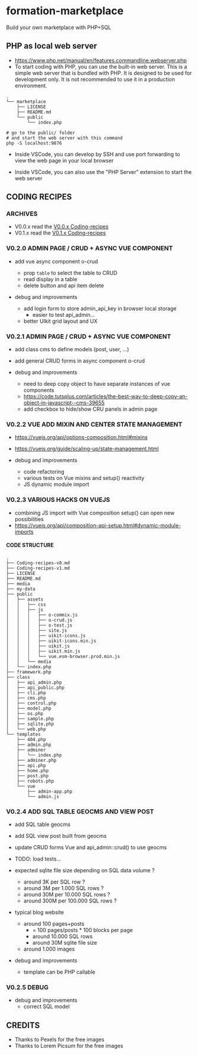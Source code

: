 # formation-marketplace

Build your own marketplace with PHP+SQL

## PHP as local web server

* https://www.php.net/manual/en/features.commandline.webserver.php
* To start coding with PHP, you can use the built-in web server. This is a simple web server that is bundled with PHP. It is designed to be used for development only. It is not recommended to use it in a production environment.

```
.
└── marketplace
    ├── LICENSE
    ├── README.md
    └── public
        └── index.php
    
# go to the public/ folder
# and start the web server with this command
php -S localhost:9876

```

* Inside VSCode, you can develop by SSH and use port forwarding to view the web page in your local browser

* Inside VSCode, you can also use the "PHP Server" extension to start the web server

## CODING RECIPES

### ARCHIVES

* V0.0.x read the [V0.0.x Coding-recipes](Coding-recipes-v0.md)
* V0.1.x read the [V0.1.x Coding-recipes](Coding-recipes-v1.md)

### V0.2.0 ADMIN PAGE / CRUD + ASYNC VUE COMPONENT

* add vue async component o-crud
    * prop `table` to select the table to CRUD
    * read display in a table
    * delete button and api item delete

* debug and improvements
    * add login form to store admin_api_key in browser local storage
        * easier to test api_admin...
    * better UIkit grid layout and UX

### V0.2.1 ADMIN PAGE / CRUD + ASYNC VUE COMPONENT

* add class cms to define models (post, user, ...)
* add general CRUD forms in async component o-crud

* debug and improvements
    * need to deep copy object to have separate instances of vue components
    * https://code.tutsplus.com/articles/the-best-way-to-deep-copy-an-object-in-javascript--cms-39655
    * add checkbox to hide/show CRU panels in admin page

### V0.2.2 VUE ADD MIXIN AND CENTER STATE MANAGEMENT

* https://vuejs.org/api/options-composition.html#mixins
* https://vuejs.org/guide/scaling-up/state-management.html

* debug and improvements
    * code refactoring
    * various tests on Vue mixins and setup() reactivity
    * JS dynamic module import


### V0.2.3 VARIOUS HACKS ON VUEJS

* combining JS import with Vue composition setup() can open new possibilities
* https://vuejs.org/api/composition-api-setup.html#dynamic-module-imports

#### CODE STRUCTURE

```
.
├── Coding-recipes-v0.md
├── Coding-recipes-v1.md
├── LICENSE
├── README.md
├── media
├── my-data
├── public
│   ├── assets
│   │   ├── css
│   │   ├── js
│   │   │   ├── o-commix.js
│   │   │   ├── o-crud.js
│   │   │   ├── o-test.js
│   │   │   ├── site.js
│   │   │   ├── uikit-icons.js
│   │   │   ├── uikit-icons.min.js
│   │   │   ├── uikit.js
│   │   │   ├── uikit.min.js
│   │   │   └── vue.esm-browser.prod.min.js
│   │   └── media
│   └── index.php
├── framework.php
├── class
│   ├── api_admin.php
│   ├── api_public.php
│   ├── cli.php
│   ├── cms.php
│   ├── control.php
│   ├── model.php
│   ├── os.php
│   ├── sample.php
│   ├── sqlite.php
│   └── web.php
└── templates
    ├── 404.php
    ├── admin.php
    ├── adminer
    │   └── index.php
    ├── adminer.php
    ├── api.php
    ├── home.php
    ├── post.php
    ├── robots.php
    └── vue
        ├── admin-app.php
        └── admin.js
```

### V0.2.4 ADD SQL TABLE GEOCMS AND VIEW POST

* add SQL table geocms
* add SQL view post built from geocms
* update CRUD forms Vue and api_admin::crud() to use geocms

* TODO: load tests...
* expected sqlite file size depending on SQL data volume ?
    * around 3K per SQL row ?
    * around 3M per 1.000 SQL rows ?
    * around 30M per 10.000 SQL rows ?
    * around 300M per 100.000 SQL rows ?

* typical blog website
    * around 100 pages+posts
        * = 100 pages/posts * 100 blocks per page
        * around 10.000 SQL rows
        * around 30M sqlite file size
    * around 1.000 images
* debug and improvements
    * template can be PHP callable

### V0.2.5 DEBUG

* debug and improvements
    * correct SQL model

## CREDITS

* Thanks to Pexels for the free images
* Thanks to Lorem Picsum for the free images



